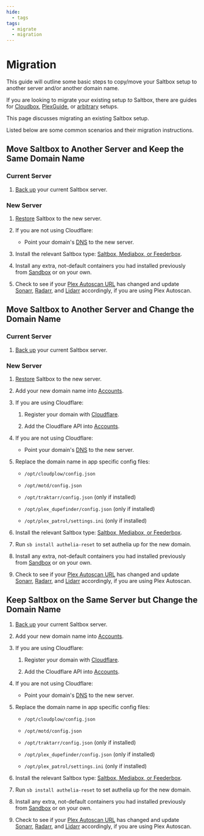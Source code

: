 ```yaml
---
hide:
  - tags
tags:
  - migrate
  - migration
---
```


# Migration

This guide will outline some basic steps to copy/move your Saltbox setup to another server and/or another domain name.

If you are looking to migrate your existing setup *to* Saltbox, there are guides for [Cloudbox](../../reference/guides/cloudbox), [PlexGuide](../../reference/guides/plexguide), or [arbitrary](../../reference/guides/other) setups.

This page discusses migrating an existing Saltbox setup.

Listed below are some common scenarios and their migration instructions.

## Move Saltbox to Another Server and Keep the Same Domain Name

### Current Server

1. [Back up](backup.md) your current Saltbox server.

### New Server

1. [Restore](restore.md) Saltbox to the new server.

2. If you are not using Cloudflare:

    - Point your domain's [DNS](../prerequisites/prerequisites.md#domain) to the new server.

3. Install the relevant Saltbox type: [Saltbox, Mediabox, or Feederbox](../install/install.md#step-5-saltbox).

4. Install any extra, not-default containers you had installed previously from [Sandbox](../../sandbox/index.md) or on your own.

5. Check to see if your [Plex Autoscan URL](../../../apps/plex-autoscan/#obtaining-the-plex-autoscan-url) has changed and update [Sonarr](../../apps/sonarr.md), [Radarr](../../apps/radarr.md), and [Lidarr](../../apps/lidarr.md) accordingly, if you are using Plex Autoscan.

## Move Saltbox to Another Server and Change the Domain Name

### Current Server

1. [Back up](backup.md) your current Saltbox server.

### New Server

1. [Restore](restore.md) Saltbox to the new server.

2. Add your new domain name into [Accounts](../install/install/#configuration).

3. If you are using Cloudflare:

    1. Register your domain with [Cloudflare](../../faq/Cloudflare.md).

    2. Add the Cloudflare API into [Accounts](../install/install/#step-2-configuration).

4. If you are not using Cloudflare:

    - Point your domain's [DNS](../prerequisites/prerequisites.md#domain) to the new server.

5. Replace the domain name in app specific config files:

    - `/opt/cloudplow/config.json`

    - `/opt/motd/config.json`

    - `/opt/traktarr/config.json` (only if installed)

    - `/opt/plex_dupefinder/config.json` (only if installed)

    - `/opt/plex_patrol/settings.ini` (only if installed)

6. Install the relevant Saltbox type: [Saltbox, Mediabox, or Feederbox](../install/install.md#step-5-saltbox).

7. Run `sb install authelia-reset` to set authelia up for the new domain.

8. Install any extra, not-default containers you had installed previously from [Sandbox](../../sandbox/index.md) or on your own.

9. Check to see if your [Plex Autoscan URL](../../../apps/plex-autoscan/#obtaining-the-plex-autoscan-url) has changed and update [Sonarr](../../apps/sonarr.md), [Radarr](../../apps/radarr.md), and [Lidarr](../../apps/lidarr.md) accordingly, if you are using Plex Autoscan.

## Keep Saltbox on the Same Server but Change the Domain Name

1. [Back up](backup.md) your current Saltbox server.

2. Add your new domain name into [Accounts](../install/install/#step-2-configuration).

3. If you are using Cloudflare:

    1. Register your domain with [Cloudflare](../../faq/Cloudflare.md).

    2. Add the Cloudflare API into [Accounts](../install/install/#step-2-configuration).

4. If you are not using Cloudflare:

    - Point your domain's [DNS](../prerequisites/prerequisites.md#domain) to the new server.

5. Replace the domain name in app specific config files:

    - `/opt/cloudplow/config.json`

    - `/opt/motd/config.json`

    - `/opt/traktarr/config.json` (only if installed)

    - `/opt/plex_dupefinder/config.json` (only if installed)

    - `/opt/plex_patrol/settings.ini` (only if installed)

6. Install the relevant Saltbox type: [Saltbox, Mediabox, or Feederbox](../install/install.md#step-5-saltbox).

7. Run `sb install authelia-reset` to set authelia up for the new domain.

8. Install any extra, not-default containers you had installed previously from [Sandbox](../../sandbox/index.md) or on your own.

9. Check to see if your [Plex Autoscan URL](../../../apps/plex-autoscan/#obtaining-the-plex-autoscan-url) has changed and update [Sonarr](../../apps/sonarr.md), [Radarr](../../apps/radarr.md), and [Lidarr](../../apps/lidarr.md) accordingly, if you are using Plex Autoscan.
